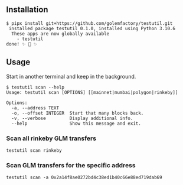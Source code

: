 
## Installation

```
$ pipx install git+https://github.com/golemfactory/testutil.git
 installed package testutil 0.1.0, installed using Python 3.10.6
  These apps are now globally available
    - testutil
done! ✨ 🌟 ✨

```

## Usage

Start in another terminal and keep in the background.

```
$ testutil scan --help
Usage: testutil scan [OPTIONS] [[mainnet|mumbai|polygon|rinkeby]]

Options:
  -a, --address TEXT
  -o, --offset INTEGER  Start that many blocks back.
  -v, --verbose         Display additional info.
  --help                Show this message and exit.
```

### Scan all rinkeby GLM transfers

```
testutil scan rinkeby
```

### Scan GLM transfers for the specific address

```
testutil scan -a 0x2a14f8ae0272bd4c38ed1b40c66e88ed719dab69
```
